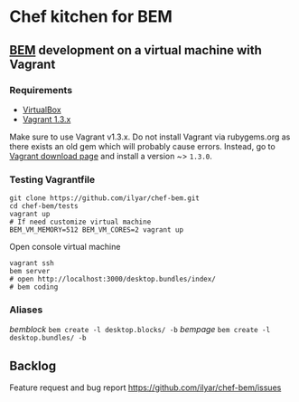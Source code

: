 # Chef kitchen for BEM

## [BEM](http://ru.bem.info) development on a virtual machine with Vagrant

### Requirements

* [VirtualBox](https://www.virtualbox.org)
* [Vagrant 1.3.x](http://vagrantup.com)

Make sure to use Vagrant v1.3.x. Do not install Vagrant via rubygems.org as there exists an old gem which will probably cause errors. Instead, go to [Vagrant download page](http://downloads.vagrantup.com/) and install a version ~> `1.3.0`.

### Testing Vagrantfile

    git clone https://github.com/ilyar/chef-bem.git
    cd chef-bem/tests
    vagrant up
    # If need customize virtual machine
    BEM_VM_MEMORY=512 BEM_VM_CORES=2 vagrant up

Open console virtual machine

    vagrant ssh
    bem server
    # open http://localhost:3000/desktop.bundles/index/
    # bem coding

### Aliases

*bemblock* `bem create -l desktop.blocks/ -b`
*bempage* `bem create -l desktop.bundles/ -b`

## Backlog

Feature request and bug report https://github.com/ilyar/chef-bem/issues